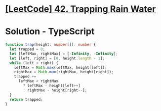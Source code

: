 # [[LeetCode] 42. Trapping Rain Water](https://leetcode.com/problems/trapping-rain-water/description)

# Solution - TypeScript

```typescript
function trap(height: number[]): number {
  let trapped = 0;
  let [leftMax, rightMax] = [-Infinity, -Infinity];
  let [left, right] = [0, height.length - 1];
  while (left < right) {
    leftMax = Math.max(leftMax, height[left]);
    rightMax = Math.max(rightMax, height[right]);
    trapped +=
      leftMax < rightMax
        ? leftMax - height[left++]
        : rightMax - height[right--];
  }
  return trapped;
}
```
